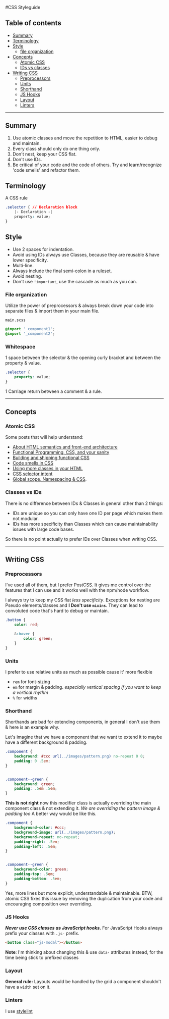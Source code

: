 #CSS Styleguide


## Table of contents

* [Summary](#summary)
* [Terminology](#terminology)
* [Style](#style)
    * [file organization](#file-organization)
* [Concepts](#concepts)
    * [Atomic CSS](#atomic-css)
    * [IDs vs classes](#IDs-vs-classes)
* [Writing CSS](#writing-css)
    * [Preprocessors](#preprocessors)
    * [Units](#units)
    * [Shorthand](#shorthand)
    * [JS Hooks](#js-hooks)
    * [Layout](#layout)
    * [Linters](#linters)

---

## Summary

1. Use atomic classes and move the repetition to HTML, easier to debug and maintain.
2. Every class should only do one thing only.
3. Don't nest, keep your CSS flat.
4. Don't use IDs.
5. Be critical of your code and the code of others. Try and learn/recognize 'code smells' and refactor them.

## Terminology

A CSS rule

```css
.selector { // Declaration block
    |- Declaration -|
    property: value;
}
```


## Style

* Use 2 spaces for indentation.
* Avoid using IDs always use Classes, because they are reusable & have lower specificity.
* Multi-line.
* Always include the final semi-colon in a ruleset.
* Avoid nesting.
* Don't use `!important`, use the cascade as much as you can.

### File organization

Utilize the power of preprocessors & always break down your code into separate files & import them in your main file.

`main.scss`

```scss
@import '_component1';
@import '_component2';
```

### Whitespace

1 space between the selector & the opening curly bracket and between the property & value.

```scss
.selector {
    property: value;
}
```

1 Carriage return between a comment & a rule.

---

## Concepts

### Atomic CSS
Some posts that will help understand:
- [About HTML semantics and front-end architecture](http://nicolasgallagher.com/about-html-semantics-front-end-architecture/)
- [Functional Programming, CSS, and your sanity](http://www.jon.gold/2015/07/functional-css/)
- [Building and shipping functional CSS](https://blog.colepeters.com/building-and-shipping-functional-css/)
- [Code smells in CSS](http://csswizardry.com/2012/11/code-smells-in-css/)
- [Using more classes in your HTML](http://csswizardry.com/2012/10/a-classless-class-on-using-more-classes-in-your-html/)
- [CSS selector intent](http://csswizardry.com/2012/07/shoot-to-kill-css-selector-intent/)
- [Global scope, Namespacing & CSS](http://gabri.me/2013/08/global-scope-namespacing-css/).

### Classes vs IDs

There is no difference between IDs & Classes in general other than 2 things:

- IDs are unique so you can only have one ID per page which makes them not modular.
- IDs has more specificity than Classes which can cause maintainability issues with large code bases.

So there is no point actually to prefer IDs over Classes when writing CSS.

---

## Writing CSS

### Preprocessors

I've used all of them, but I prefer PostCSS. It gives me control over the features that I can use and it works well with the npm/node workflow.

I always try to keep my CSS flat _less specificity_. Exceptions for nesting are Pseudo elements/classes and **I Don't use `mixins`**. They can lead to convoluted code that's hard to debug or maintain.

```scss
.button {
    color: red;

    &:hover {
        color: green;
    }
}
```

### Units
I prefer to use relative units as much as possible cause it' more flexible

* `rem` for font-sizing
* `em` for margin & padding. _especially vertical spacing if you want to keep a vertical rhythm_
* `%` for widths

### Shorthand

Shorthands are bad for extending components, in general I don't use them & here is an example why.

Let's imagine that we have a component that we want to extend it to maybe have a different background & padding.

```scss
.component {
    background: #ccc url(../images/pattern.png) no-repeat 0 0;
    padding: 0 .5em;
}


.component--green {
    background: green;
    padding: .5em .5em;
}
```

**This is not right** now this modifier class is actually overriding the main component class & not extending it. _We are overriding the pattern image & padding too_ A better way would be like this.

```scss
.component {
    background-color: #ccc;
    background-image: url(../images/pattern.png);
    background-repeat: no-repeat;
    padding-right: .5em;
    padding-left: .5em;
}


.component--green {
    background-color: green;
    padding-top: .5em;
    padding-bottom: .5em;
}
```

Yes, more lines but more explicit, understandable & maintainable. BTW, atomic CSS fixes this issue by removing the duplication from your code and encouraging composition over overriding.

### JS Hooks

**_Never use CSS classes as JavaScript hooks._** For JavaScript Hooks always prefix your classes with `.js-` prefix.

```html
<button class="js-modal"></button>
```

**Note**: I'm thinking about changing this & use `data-` attributes instead, for the time being stick to prefixed classes

### Layout
**General rule:** Layouts would be handled by the grid a component shouldn't have a `width` set on it.


### Linters

I use [stylelint](https://github.com/stylelint/stylelint)
